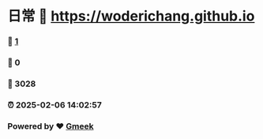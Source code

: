 # 日常 :link: https://woderichang.github.io 
### :page_facing_up: [1](https://woderichang.github.io/tag.html) 
### :speech_balloon: 0 
### :hibiscus: 3028 
### :alarm_clock: 2025-02-06 14:02:57 
### Powered by :heart: [Gmeek](https://github.com/Meekdai/Gmeek)
